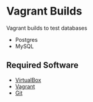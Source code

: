# Vagrant Builds

Vagrant builds to test databases

- Postgres
- MySQL

## Required Software

- [VirtualBox](https://www.virtualbox.org/wiki/Downloads)
- [Vagrant](https://developer.hashicorp.com/vagrant/downloads)
- [Git](https://git-scm.com/downloads)
